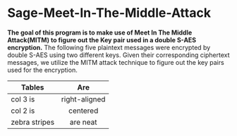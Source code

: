 # Sage-Meet-In-The-Middle-Attack
**The goal of this program is to make use of Meet In The Middle Attack(MITM) to figure out the Key pair used in a double S-AES
encryption.**
The following five plaintext messages were encrypted by double S-AES using two different keys. 
Given their corresponding ciphertext messages,
we utilize the MITM attack technique to figure out the key pairs used for the encryption.

| Tables        | Are           |
| ------------- |:-------------:| 
| col 3 is      | right-aligned | 
| col 2 is      | centered      |  
| zebra stripes | are neat      |   
